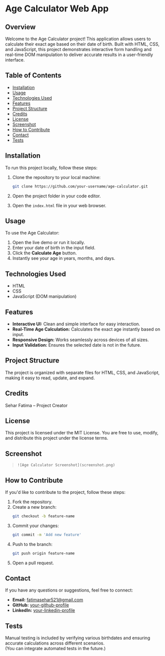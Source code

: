 # Age Calculator Web App

## Overview  
Welcome to the Age Calculator project! This application allows users to calculate their exact age based on their date of birth. Built with HTML, CSS, and JavaScript, this project demonstrates interactive form handling and real-time DOM manipulation to deliver accurate results in a user-friendly interface.

## Table of Contents  
- [Installation](#installation)  
- [Usage](#usage)  
- [Technologies Used](#technologies-used)  
- [Features](#features)  
- [Project Structure](#project-structure)  
- [Credits](#credits)  
- [License](#license)  
- [Screenshot](#screenshot)  
- [How to Contribute](#how-to-contribute)  
- [Contact](#contact)  
- [Tests](#tests)  

## Installation  
To run this project locally, follow these steps:

1. Clone the repository to your local machine:  
   ```bash  
   git clone https://github.com/your-username/age-calculator.git  
   ```

2. Open the project folder in your code editor.

3. Open the `index.html` file in your web browser.

## Usage  
To use the Age Calculator:

1. Open the live demo or run it locally.  
2. Enter your date of birth in the input field.  
3. Click the **Calculate Age** button.  
4. Instantly see your age in years, months, and days.

## Technologies Used  
- HTML  
- CSS  
- JavaScript (DOM manipulation)

## Features  
- **Interactive UI:** Clean and simple interface for easy interaction.  
- **Real-Time Age Calculation:** Calculates the exact age instantly based on input.  
- **Responsive Design:** Works seamlessly across devices of all sizes.  
- **Input Validation:** Ensures the selected date is not in the future.

## Project Structure  
The project is organized with separate files for HTML, CSS, and JavaScript, making it easy to read, update, and expand.

## Credits  
Sehar Fatima – Project Creator

## License  
This project is licensed under the MIT License. You are free to use, modify, and distribute this project under the license terms.

## Screenshot    
> `![Age Calculator Screenshot](screenshot.png)`

## How to Contribute  
If you'd like to contribute to the project, follow these steps:

1. Fork the repository.  
2. Create a new branch:  
   ```bash  
   git checkout -b feature-name  
   ```  
3. Commit your changes:  
   ```bash  
   git commit -m 'Add new feature'  
   ```  
4. Push to the branch:  
   ```bash  
   git push origin feature-name  
   ```  
5. Open a pull request.

## Contact  
If you have any questions or suggestions, feel free to connect:

- **Email:** fatimasehar521@gmail.com  
- **GitHub:** [your-github-profile](https://github.com/Sehar5040fatima)  
- **LinkedIn:** [your-linkedin-profile](https://www.linkedin.com/in/sehar-fatima-8b86b9201/)

## Tests  
Manual testing is included by verifying various birthdates and ensuring accurate calculations across different scenarios.  
(You can integrate automated tests in the future.)